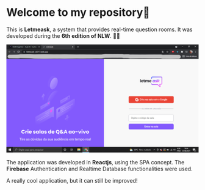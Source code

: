 # Welcome to my repository👋
This is **Letmeask**, a system that provides real-time question rooms. It was developed during the **6th edition of NLW**. 🙋‍♂️

![Imagem de uma das telas da aplicação](https://github.com/VitinhoSouza/Estudos/blob/master/NLW6/letmeask/letmeask.png)


The application was developed in **Reactjs**, using the SPA concept. The **Firebase** Authentication and Realtime Database functionalities were used.

A really cool application, but it can still be improved!
